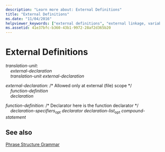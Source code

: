 ```yaml
---
description: "Learn more about: External Definitions"
title: "External Definitions"
ms.date: "11/04/2016"
helpviewer_keywords: ["external definitions", "external linkage, variable declarations"]
ms.assetid: 41e37bfc-b360-43b1-9972-28af2d365b20
---
```

# External Definitions

*translation-unit*:<br/>
&nbsp;&nbsp;&nbsp;&nbsp;*external-declaration* <br/>
&nbsp;&nbsp;&nbsp;&nbsp;*translation-unit* *external-declaration*

*external-declaration*: /\* Allowed only at external (file) scope \*/<br/>
&nbsp;&nbsp;&nbsp;&nbsp;*function-definition*<br/>
&nbsp;&nbsp;&nbsp;&nbsp;*declaration*

*function-definition*: /\* Declarator here is the function declarator \*/<br/>
&nbsp;&nbsp;&nbsp;&nbsp;*declaration-specifiers*<sub>opt</sub> *declarator* *declaration-list*<sub>opt</sub> *compound-statement*

## See also

[Phrase Structure Grammar](../c-language/phrase-structure-grammar.md)
